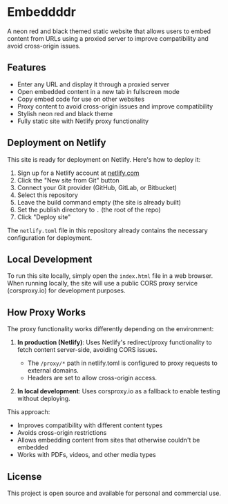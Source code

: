 # Embeddddr

A neon red and black themed static website that allows users to embed content from URLs using a proxied server to improve compatibility and avoid cross-origin issues.

## Features

- Enter any URL and display it through a proxied server
- Open embedded content in a new tab in fullscreen mode
- Copy embed code for use on other websites
- Proxy content to avoid cross-origin issues and improve compatibility
- Stylish neon red and black theme
- Fully static site with Netlify proxy functionality

## Deployment on Netlify

This site is ready for deployment on Netlify. Here's how to deploy it:

1. Sign up for a Netlify account at [netlify.com](https://www.netlify.com/)
2. Click the "New site from Git" button
3. Connect your Git provider (GitHub, GitLab, or Bitbucket)
4. Select this repository
5. Leave the build command empty (the site is already built)
6. Set the publish directory to `.` (the root of the repo)
7. Click "Deploy site"

The `netlify.toml` file in this repository already contains the necessary configuration for deployment.

## Local Development

To run this site locally, simply open the `index.html` file in a web browser. When running locally, the site will use a public CORS proxy service (corsproxy.io) for development purposes.

## How Proxy Works

The proxy functionality works differently depending on the environment:

1. **In production (Netlify)**: Uses Netlify's redirect/proxy functionality to fetch content server-side, avoiding CORS issues.
   - The `/proxy/*` path in netlify.toml is configured to proxy requests to external domains.
   - Headers are set to allow cross-origin access.

2. **In local development**: Uses corsproxy.io as a fallback to enable testing without deploying.

This approach:
- Improves compatibility with different content types
- Avoids cross-origin restrictions
- Allows embedding content from sites that otherwise couldn't be embedded
- Works with PDFs, videos, and other media types

## License

This project is open source and available for personal and commercial use.